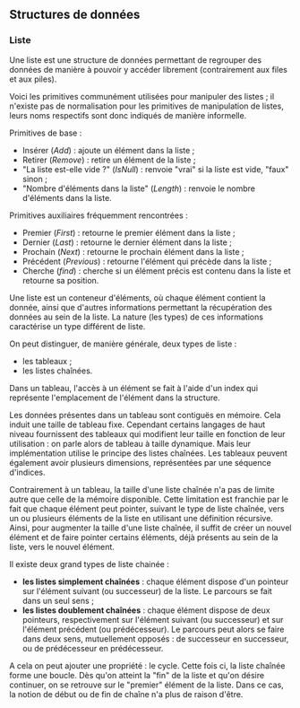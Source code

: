 ## Structures de données

### Liste

Une liste est une structure de données permettant de regrouper des données de manière à pouvoir y accéder librement
(contrairement aux files et aux piles).

Voici les primitives communément utilisées pour manipuler des listes ; il n'existe pas de normalisation pour les primitives de
manipulation de listes, leurs noms respectifs sont donc indiqués de manière informelle.

Primitives de base :

* Insérer (*Add*) : ajoute un élément dans la liste ;
* Retirer (*Remove*) : retire un élément de la liste ;
* "La liste est-elle vide ?" (*IsNull*) : renvoie "vrai" si la liste est vide, "faux" sinon ;
* "Nombre d'éléments dans la liste" (*Length*) : renvoie le nombre d'éléments dans la liste.

Primitives auxiliaires fréquemment rencontrées :

* Premier (*First*) : retourne le premier élément dans la liste ;
* Dernier (*Last*) : retourne le dernier élément dans la liste ;
* Prochain (*Next*) : retourne le prochain élément dans la liste ;
* Précédent (*Previous*) : retourne l'élément qui précède dans la liste ;
* Cherche (*find*) : cherche si un élément précis est contenu dans la liste et retourne sa position.

Une liste est un conteneur d'éléments, où chaque élément contient la donnée, ainsi que d'autres informations permettant la
récupération des données au sein de la liste. La nature (les types) de ces informations caractérise un type différent de liste.

On peut distinguer, de manière générale, deux types de liste :

* les tableaux ;
* les listes chaînées.

Dans un tableau, l'accès à un élément se fait à l'aide d'un index qui représente l'emplacement de l'élément dans la structure.

Les données présentes dans un tableau sont contiguës en mémoire. Cela induit une taille de tableau fixe. Cependant certains
langages de haut niveau fournissent des tableaux qui modifient leur taille en fonction de leur utilisation : on parle alors de
tableau à taille dynamique. Mais leur implémentation utilise le principe des listes chaînées. Les tableaux peuvent également
avoir plusieurs dimensions, représentées par une séquence d'indices.

Contrairement à un tableau, la taille d'une liste chaînée n'a pas de limite autre que celle de la mémoire disponible. Cette
limitation est franchie par le fait que chaque élément peut pointer, suivant le type de liste chaînée, vers un ou plusieurs
éléments de la liste en utilisant une définition récursive. Ainsi, pour augmenter la taille d'une liste chaînée, il suffit de
créer un nouvel élément et de faire pointer certains éléments, déjà présents au sein de la liste, vers le nouvel élément.

Il existe deux grand types de liste chainée :

* **les listes simplement chaînées** : chaque élément dispose d'un pointeur sur l'élément suivant (ou successeur) de la liste. Le
parcours se fait dans un seul sens ;
* **les listes doublement chaînées** : chaque élément dispose de deux pointeurs, respectivement sur l'élément suivant (ou
successeur) et sur l'élément précédent (ou prédécesseur). Le parcours peut alors se faire dans deux sens, mutuellement opposés :
de successeur en successeur, ou de prédécesseur en prédécesseur.

A cela on peut ajouter une propriété : le cycle. Cette fois ci, la liste chaînée forme une boucle. Dès qu'on atteint la "fin" de
la liste et qu'on désire continuer, on se retrouve sur le "premier" élément de la liste. Dans ce cas, la notion de début ou de
fin de chaîne n'a plus de raison d'être.
